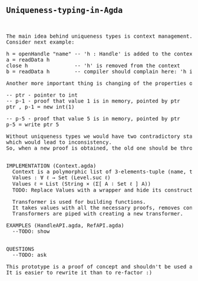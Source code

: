 <pre>
<h2>Uniqueness-typing-in-Agda</h2>

The main idea behind uniqueness types is context management.
Consider next example:

h = openHandle "name" -- 'h : Handle' is added to the context
a = readData h
close h               -- 'h' is removed from the context
b = readData h        -- compiler should complain here: 'h is undefined' or something like this

Another more important thing is changing of the properties of the objects:

-- ptr - pointer to int
-- p-1 - proof that value 1 is in memory, pointed by ptr
ptr , p-1 = new int(1)

-- p-5 - proof that value 5 is in memory, pointed by ptr
p-5 = write ptr 5

Without uniqueness types we would have two contradictory statements at one time,
which would lead to inconsistency.
So, when a new proof is obtained, the old one should be thrown away.


IMPLEMENTATION (Context.agda)
  Context is a polymorphic list of 3-elements-tuple (name, type, value):
  Values : ∀ ℓ → Set (Level.suc ℓ)
  Values ℓ = List (String × (Σ[ A ∶ Set ℓ ] A))
  TODO: Replace Values with a wrapper and hide its constructor and getter.

  Transformer is used for building functions.
  It takes values with all the necessary proofs, removes consumed objects and adds newly created.
  Transformers are piped with creating a new transformer.

EXAMPLES (HandleAPI.agda, RefAPI.agda)
  --TODO: show


QUESTIONS
  --TODO: ask

This prototype is a proof of concept and shouldn't be used as a base for further development.
It is easier to rewrite it than to re-factor :)

</pre>
